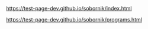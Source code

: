 https://test-page-dev.github.io/sobornik/index.html

https://test-page-dev.github.io/sobornik/programs.html
